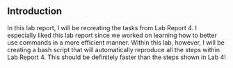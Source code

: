 Introduction
---
In this lab report, I will be recreating the tasks from Lab Report 4. I especially liked this lab report since we worked on learning how to better use commands in a more efficient manner. Within this lab, however, I will be creating a bash script that will automatically reproduce all the steps within Lab Report 4. This should be definitely faster than the steps shown in Lab 4! 


